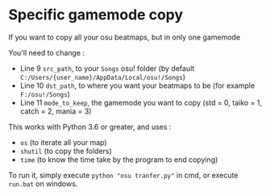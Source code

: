 # Specific gamemode copy
If you want to copy all your osu beatmaps, but in only one gamemode

You'll need to change :
- Line 9 `src_path`, to your `Songs` osu! folder (by default `C:/Users/{user_name}/AppData/Local/osu!/Songs`)
- Line 10 `dst_path`, to where you want your beatmaps to be (for example `F:/osu!/Songs`)
- Line 11 `mode_to_keep`, the gamemode you want to copy (std = 0, taiko = 1, catch = 2, mania = 3)

This works with Python 3.6 or greater, and uses :
- `os` (to iterate all your map)
- `shutil` (to copy the folders)
- `time` (to know the time take by the program to end copying)

To run it, simply execute `python "osu tranfer.py"` in cmd, or execute `run.bat` on windows.
